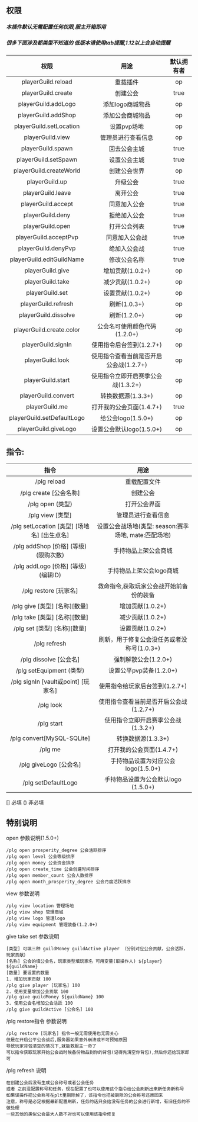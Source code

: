 ## 权限

##### 本插件默认无需配置任何权限,服主开箱即用

##### 很多下面涉及都类型不知道的 低版本请使用tab提醒,1.12以上会自动提醒

|             权限             |           用途            | 默认拥有者  |  
|:--------------------------:|:-----------------------:|:------:|
|     playerGuild.reload     |          重载插件           |   op   |  
|     playerGuild.create     |          创建公会           |  true  |
|    playerGuild.addLogo     |       添加logo商城物品        |   op   |
|    playerGuild.addShop     |        添加公会商城物品         |   op   |
|  playerGuild.setLocation   |         设置pvp场地         |   op   |
|      playerGuild.view      |        管理员进行查看信息        |   op   |
|     playerGuild.spawn      |         回去公会主城          |  true  |
|    playerGuild.setSpawn    |         设置公会主城          |  true  |
|  playerGuild.createWorld   |         创建公会世界          |   op   |
|       playerGuild.up       |          升级公会           |  true  |
|     playerGuild.leave      |          离开公会           |  true  |
|     playerGuild.accept     |         同意加入公会          |  true  |
|      playerGuild.deny      |         拒绝加入公会          |  true  |
|      playerGuild.open      |         打开公会列表          |  true  |
|   playerGuild.acceptPvp    |         同意加入公会战         |  true  |
|    playerGuild.denyPvp     |         绝加入公会战          |  true  |
| playerGuild.editGuildName  |         修改公会名称          |  true  |
|      playerGuild.give      |      增加贡献(1.0.2+)       |   op   |
|      playerGuild.take      |      减少贡献(1.0.2+)       |   op   |
|      playerGuild.set       |      设置贡献(1.0.2+)       |   op   |
|    playerGuild.refresh     |       刷新(1.0.3+)        |   op   |
|    playerGuild.dissolve    |       刷新(1.2.0+)        |   op   |
|  playerGuild.create.color  |   公会名可使用颜色代码(1.2.0+)    |   op   |
|     playerGuild.signIn     |    使用指令后台签到(1.2.7+)     |   op   |
|      playerGuild.look      | 使用指令查看当前是否开启公会战(1.2.7+) |   op   |
|     playerGuild.start      |  使用指令立即开启赛季公会战(1.3.2+)  |   op   |
|    playerGuild.convert     |      转换数据源(1.3.3+)      | op     |
|       playerGuild.me       | 打开我的公会页面(1.4.7+)        |  true  |
| playerGuild.setDefaultLogo |     给公会logo(1.5.0+)     |   op   |
|    playerGuild.giveLogo    |   设置公会默认logo(1.5.0+)    |   op   |

## 指令:

|                 指令                 |                 用途                  |
|:----------------------------------:|:-----------------------------------:|
|            /plg reload             |               重载配置文件                |
|         /plg create [公会名称]         |                创建公会                 |
|          /plg open  (类型)           |               打开公会界面                |
|          /plg view  [类型]           |              管理员进行查看信息              |
| /plg setLocation [类型] [场地名] [出生点名] | 设置公会战场地(类型: season:赛季场地, mate:匹配场地) |
|   /plg addShop  [价格] (等级) (限购次数)   |             手持物品上架公会商城              |
|   /plg addLogo  [价格] (等级) (编辑ID)   |           手持物品上架公会logo商城            |
|        /plg restore  [玩家名]         |        救命指令,获取玩家公会战开始前备份的装备         |
|      /plg give  [类型] [名称][数量]      |            增加贡献(1.0.2+)             |
|      /plg take  [类型] [名称][数量]      |            减少贡献(1.0.2+)             |
|      /plg set  [类型] [名称][数量]       |            设置贡献(1.0.2+)             |
|            /plg refresh            |      刷新，用于修复公会没任务或者没称号(1.0.3+)      |
|        /plg dissolve  [公会名]        |           强制解散公会(1.2.0+)            |
|       /plg setEquipment (类型)       |          设置公平pvp装备(1.2.0+)          |
|  /plg signIn [vault或point] [玩家名]   |         使用指令给玩家后台签到(1.2.7+)         |
|             /plg look              |       使用指令查看当前是否开启公会战(1.2.7+)       |
|             /plg start             |        使用指令立即开启赛季公会战(1.3.2+)        |
|     /plg convert[MySQL-SQLite]     |            转换数据源(1.3.3+)            |
|              /plg me               |          打开我的公会页面(1.4.7+)           |
|        /plg giveLogo [公会名]         |       手持物品设置为对应公会logo(1.5.0+)       |
|        /plg setDefaultLogo         |      手持物品设置为公会默认logo (1.5.0+)       |

[] 必填 () 非必填

## 特别说明

open 参数说明(1.5.0+)
```
/plg open prosperity_degree 公会活跃排序
/plg open level 公会等级排序
/plg open money 公会资金排序
/plg open create_time 公会创建时间排序
/plg open member_count 公会人数排序
/plg open month_prosperity_degree 公会月度活跃排序
```

view 参数说明  
```
/plg view location 管理场地
/plg view shop 管理商城
/plg view logo 管理logo
/plg view equipment 管理装备(1.2.0+)
```


give take set 参数说明
```
[类型] 可填三种 guildMoney guildActive player （分别对应公会贡献，公会活跃，玩家贡献）
[名称] 公会的填公会名，玩家类型填玩家名 可用变量(取操作人) ${player} ${guildName}
[数量] 要设置的数量
1. 增加玩家贡献 100
/plg give player [玩家名] 100
2. 使用变量增加公会贡献 100
/plg give guildMoney ${guildName} 100
3. 使用公会名增加公会活跃 100
/plg give guildActive [公会名] 100
```

/plg restore指令 参数说明
```
/plg restore [玩家名] 指令一般无需使用也无需关心  
但是在开启公平公会战后,服务器如果意外崩溃或不可预知原因  
导致玩家背包清空的情况下,就能救服主一命了   
可以指令获取玩家开始公会战时候备份物品到你的背包(记得先清空你背包),然后你还给玩家即可
```

/plg refresh 说明
```
在创建公会后没有生成公会称号或者公会任务
或者 之前没配置称号和任务，现在配置了也可以使用这个指令给公会刷新出来新任务新称号
如果误操作把公会称号在plt里删除掉了，该指令也把被删除的公会称号还原回来
注意，称号是必定根据最新配置刷新，任务的话只会给没有任务的公会进行新增，有旧任务的不做处理
一些其他的类似公会最大人数不对也可以使用该指令修复
```